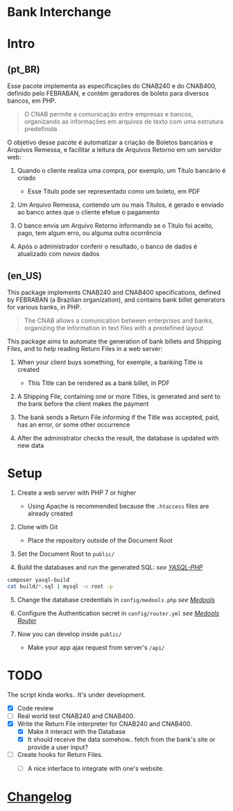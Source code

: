 # Bank Interchange


# Intro

## (pt_BR)

Esse pacote implementa
as especificações do CNAB240 e do CNAB400,
definido pelo FEBRABAN,
e contém geradores de boleto
para diversos bancos,
em PHP.

> O CNAB permite a comunicação
> entre empresas e bancos,
> organizando as informações em arquivos de texto
> com uma estrutura predefinida

O objetivo desse pacote é
automatizar a criação de Boletos bancários
e Arquivos Remessa,
e facilitar a leitura de Arquivos Retorno
em um servidor web:

1. Quando o cliente realiza uma compra,
   por exemplo,
   um Título bancário é criado

   - Esse Título pode ser representado
     como um boleto,
     em PDF

2. Um Arquivo Remessa,
   contendo um ou mais Títulos,
   é gerado e enviado ao banco
   antes que o cliente efetue o pagamento

3. O banco envia um Arquivo Retorno
   informando se o Título foi
   aceito,
   pago,
   tem algum erro,
   ou alguma outra ocorrência

4. Após o administrador conferir o resultado,
   o banco de dados é atualizado
   com novos dados


## (en_US)

This package implements
CNAB240 and CNAB400 specifications,
defined by FEBRABAN (a Brazilian organization),
and contains bank billet generators
for various banks,
in PHP.

> The CNAB allows a comunication
> between enterprises and banks,
> organizing the information in text files
> with a predefined layout

This package aims to
automate the generation of bank billets
and Shipping Files,
and to help reading Return Files
in a web server:

1. When your client buys something,
   for exemple,
   a banking Title is created

   - This Title can be rendered
     as a bank billet,
     in PDF

2. A Shipping File,
   containing one or more Titles,
   is generated and sent to the bank
   before the client makes the payment

3. The bank sends a Return File
   informing if the Title was
   accepted,
   paid,
   has an error,
   or some other occurrence

4. After the administrator checks the result,
   the database is updated
   with new data


# Setup

1. Create a web server with PHP 7 or higher

   - Using Apache is recommended
     because the `.htaccess` files are already created

2. Clone with Git

   - Place the repository
     outside of the Document Root

3. Set the Document Root to `public/`

4. Build the databases
   and run the generated SQL:
   _see [YASQL-PHP][aryelgois/yasql-php]_

 ```bash
composer yasql-build
cat build/*.sql | mysql -u root -p
 ```

5. Change the database credentials in
   `config/medools.php`
   _see [Medools][aryelgois/Medools]_

6. Configure the Authentication secret in
   `config/router.yml`
   _see [Medools Router][aryelgois/medools-router]_

7. Now you can develop inside `public/`

   - Make your app ajax request from server's `/api/`


# TODO

The script kinda works.. It's under development.

- [x] Code review
- [ ] Real world test CNAB240 and CNAB400.
- [x] Write the Return File interpreter for CNAB240 and CNAB400.
  - [x] Make it interact with the Database
  - [x] It should receive the data somehow.. fetch from the bank's site or
    provide a user input?
- [ ] Create hooks for Return Files.
  - [ ] A nice interface to integrate with one's website.


# [Changelog]


[Changelog]: CHANGELOG.md

[aryelgois/medools]: https://github.com/aryelgois/Medools
[aryelgois/medools-router]: https://github.com/aryelgois/medools-router
[aryelgois/yasql-php]: https://github.com/aryelgois/yasql-php

